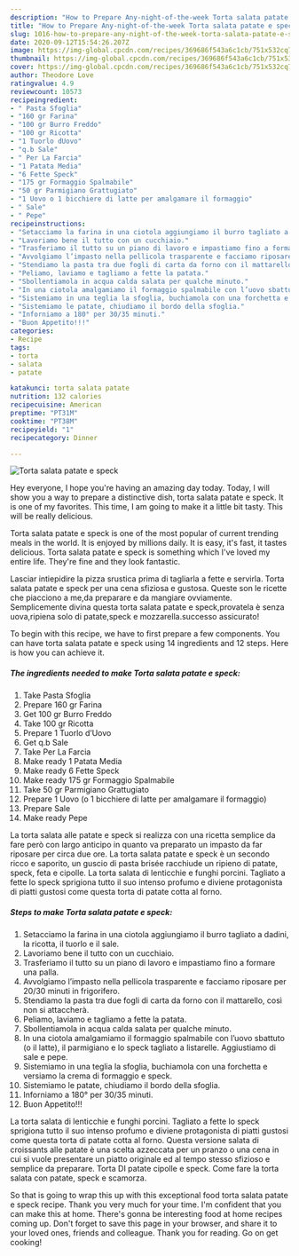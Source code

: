 ```yaml
---
description: "How to Prepare Any-night-of-the-week Torta salata patate e speck"
title: "How to Prepare Any-night-of-the-week Torta salata patate e speck"
slug: 1016-how-to-prepare-any-night-of-the-week-torta-salata-patate-e-speck
date: 2020-09-12T15:54:26.207Z
image: https://img-global.cpcdn.com/recipes/369686f543a6c1cb/751x532cq70/torta-salata-patate-e-speck-recipe-main-photo.jpg
thumbnail: https://img-global.cpcdn.com/recipes/369686f543a6c1cb/751x532cq70/torta-salata-patate-e-speck-recipe-main-photo.jpg
cover: https://img-global.cpcdn.com/recipes/369686f543a6c1cb/751x532cq70/torta-salata-patate-e-speck-recipe-main-photo.jpg
author: Theodore Love
ratingvalue: 4.9
reviewcount: 10573
recipeingredient:
- " Pasta Sfoglia"
- "160 gr Farina"
- "100 gr Burro Freddo"
- "100 gr Ricotta"
- "1 Tuorlo dUovo"
- "q.b Sale"
- " Per La Farcia"
- "1 Patata Media"
- "6 Fette Speck"
- "175 gr Formaggio Spalmabile"
- "50 gr Parmigiano Grattugiato"
- "1 Uovo o 1 bicchiere di latte per amalgamare il formaggio"
- " Sale"
- " Pepe"
recipeinstructions:
- "Setacciamo la farina in una ciotola aggiungiamo il burro tagliato a dadini, la ricotta, il tuorlo e il sale."
- "Lavoriamo bene il tutto con un cucchiaio."
- "Trasferiamo il tutto su un piano di lavoro e impastiamo fino a formare una palla."
- "Avvolgiamo l’impasto nella pellicola trasparente e facciamo riposare per 20/30 minuti in frigorifero."
- "Stendiamo la pasta tra due fogli di carta da forno con il mattarello, così non si attaccherà."
- "Peliamo, laviamo e tagliamo a fette la patata."
- "Sbollentiamola in acqua calda salata per qualche minuto."
- "In una ciotola amalgamiamo il formaggio spalmabile con l’uovo sbattuto (o il latte), il parmigiano e lo speck tagliato a listarelle. Aggiustiamo di sale e pepe."
- "Sistemiamo in una teglia la sfoglia, buchiamola con una forchetta e versiamo la crema di formaggio e speck."
- "Sistemiamo le patate, chiudiamo il bordo della sfoglia."
- "Inforniamo a 180° per 30/35 minuti."
- "Buon Appetito!!!"
categories:
- Recipe
tags:
- torta
- salata
- patate

katakunci: torta salata patate 
nutrition: 132 calories
recipecuisine: American
preptime: "PT31M"
cooktime: "PT38M"
recipeyield: "1"
recipecategory: Dinner

---
```



![Torta salata patate e speck](https://img-global.cpcdn.com/recipes/369686f543a6c1cb/751x532cq70/torta-salata-patate-e-speck-recipe-main-photo.jpg)

Hey everyone, I hope you're having an amazing day today. Today, I will show you a way to prepare a distinctive dish, torta salata patate e speck. It is one of my favorites. This time, I am going to make it a little bit tasty. This will be really delicious.

Torta salata patate e speck is one of the most popular of current trending meals in the world. It is enjoyed by millions daily. It is easy, it's fast, it tastes delicious. Torta salata patate e speck is something which I've loved my entire life. They're fine and they look fantastic.

Lasciar intiepidire la pizza srustica prima di tagliarla a fette e servirla. Torta salata patate e speck per una cena sfiziosa e gustosa. Queste son le ricette che piacciono a me,da preparare e da mangiare ovviamente. Semplicemente divina questa torta salata patate e speck,provatela è senza uova,ripiena solo di patate,speck e mozzarella.successo assicurato!


To begin with this recipe, we have to first prepare a few components. You can have torta salata patate e speck using 14 ingredients and 12 steps. Here is how you can achieve it.

<!--inarticleads1-->

##### The ingredients needed to make Torta salata patate e speck:

1. Take  Pasta Sfoglia
1. Prepare 160 gr Farina
1. Get 100 gr Burro Freddo
1. Take 100 gr Ricotta
1. Prepare 1 Tuorlo d’Uovo
1. Get q.b Sale
1. Take  Per La Farcia
1. Make ready 1 Patata Media
1. Make ready 6 Fette Speck
1. Make ready 175 gr Formaggio Spalmabile
1. Take 50 gr Parmigiano Grattugiato
1. Prepare 1 Uovo (o 1 bicchiere di latte per amalgamare il formaggio)
1. Prepare  Sale
1. Make ready  Pepe


La torta salata alle patate e speck si realizza con una ricetta semplice da fare però con largo anticipo in quanto va preparato un impasto da far riposare per circa due ore. La torta salata patate e speck è un secondo ricco e saporito, un guscio di pasta brisée racchiude un ripieno di patate, speck, feta e cipolle. La torta salata di lenticchie e funghi porcini. Tagliato a fette lo speck sprigiona tutto il suo intenso profumo e diviene protagonista di piatti gustosi come questa torta di patate cotta al forno. 

<!--inarticleads2-->

##### Steps to make Torta salata patate e speck:

1. Setacciamo la farina in una ciotola aggiungiamo il burro tagliato a dadini, la ricotta, il tuorlo e il sale.
1. Lavoriamo bene il tutto con un cucchiaio.
1. Trasferiamo il tutto su un piano di lavoro e impastiamo fino a formare una palla.
1. Avvolgiamo l’impasto nella pellicola trasparente e facciamo riposare per 20/30 minuti in frigorifero.
1. Stendiamo la pasta tra due fogli di carta da forno con il mattarello, così non si attaccherà.
1. Peliamo, laviamo e tagliamo a fette la patata.
1. Sbollentiamola in acqua calda salata per qualche minuto.
1. In una ciotola amalgamiamo il formaggio spalmabile con l’uovo sbattuto (o il latte), il parmigiano e lo speck tagliato a listarelle. Aggiustiamo di sale e pepe.
1. Sistemiamo in una teglia la sfoglia, buchiamola con una forchetta e versiamo la crema di formaggio e speck.
1. Sistemiamo le patate, chiudiamo il bordo della sfoglia.
1. Inforniamo a 180° per 30/35 minuti.
1. Buon Appetito!!!


La torta salata di lenticchie e funghi porcini. Tagliato a fette lo speck sprigiona tutto il suo intenso profumo e diviene protagonista di piatti gustosi come questa torta di patate cotta al forno. Questa versione salata di croissants alle patate è una scelta azzeccata per un pranzo o una cena in cui si vuole presentare un piatto originale ed al tempo stesso sfizioso e semplice da preparare. Torta DI patate cipolle e speck. Come fare la torta salata con patate, speck e scamorza. 

So that is going to wrap this up with this exceptional food torta salata patate e speck recipe. Thank you very much for your time. I'm confident that you can make this at home. There's gonna be interesting food at home recipes coming up. Don't forget to save this page in your browser, and share it to your loved ones, friends and colleague. Thank you for reading. Go on get cooking!
